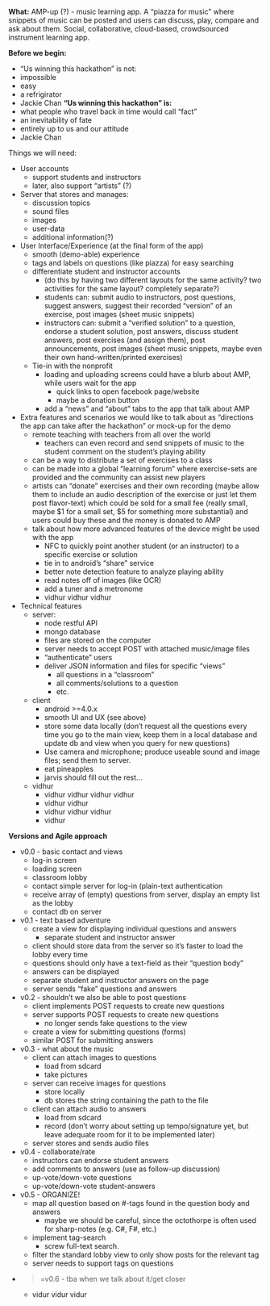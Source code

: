 **What:** AMP-up (?) - music learning app. A “piazza for music” where snippets of music can be posted and users can discuss, play, compare and ask about them. Social, collaborative, cloud-based, crowdsourced instrument learning app.

**Before we begin:**
- “Us winning this hackathon” is not:
- impossible
- easy
- a refrigirator
- Jackie Chan
**“Us winning this hackathon” is:**
- what people who travel back in time would call “fact”
- an inevitability of fate
- entirely up to us and our attitude
- Jackie Chan

Things we will need:
- User accounts
  - support students and instructors
  - later, also support “artists” (?)
- Server that stores and manages:
  - discussion topics
  - sound files
  - images
  - user-data
  - additional information(?)
- User Interface/Experience (at the final form of the app)
  - smooth (demo-able) experience
  - tags and labels on questions (like piazza) for easy searching
  - differentiate student and instructor accounts
    - (do this by having two different layouts for the same activity? two activities for the same layout? completely separate?)
    - students can: submit audio to instructors, post questions, suggest answers, suggest their recorded “version” of an exercise, post images (sheet music snippets)
    - instructors can: submit a “verified solution” to a question, endorse a student solution, post answers, discuss student answers, post exercises (and assign them), post announcements, post images (sheet music snippets, maybe even their own hand-written/printed exercises)
  - Tie-in with the nonprofit
    - loading and uploading screens could have a blurb about AMP, while users wait for the app
      - quick links to open facebook page/website
      - maybe a donation button
    - add a “news” and “about” tabs to the app that talk about AMP
- Extra features and scenarios we would like to talk about as “directions the app can take after the hackathon” or mock-up for the demo
  - remote teaching with teachers from all over the world
    - teachers can even record and send snippets of music to the student comment on the student’s playing ability
  - can be a way to distribute a set of exercises to a class
  - can be made into a global “learning forum” where exercise-sets are provided and the community can assist new players
  - artists can “donate” exercises and their own recording (maybe allow them to include an audio description of the exercise or just let them post flavor-text) which could be sold for a small fee (really small, maybe $1 for a small set, $5 for something more substantial) and users could buy these and the money is donated to AMP
  - talk about how more advanced features of the device might be used with the app
    - NFC to quickly point another student (or an instructor) to a specific exercise or solution
    - tie in to android’s “share” service
    - better note detection feature to analyze playing ability
    - read notes off of images (like OCR)
    - add a tuner and a metronome
    - vidhur vidhur vidhur
- Technical features
  - server:
    - node restful API
    - mongo database
    - files are stored on the computer
    - server needs to accept POST with attached music/image files
    - “authenticate” users
    - deliver JSON information and files for specific “views”
      - all questions in a “classroom”
      - all comments/solutions to a question
      - etc.
  - client
    - android >=4.0.x
    - smooth UI and UX (see above)
    - store some data locally (don’t request all the questions every time you go to the main view, keep them in a local database and update db and view when you query for new questions)
    - Use camera and microphone; produce useable sound and image files; send them to server.
    - eat pineapples
    - jarvis should fill out the rest...
  - vidhur
    - vidhur vidhur vidhur vidhur
    - vidhur vidhur
    - vidhur vidhur vidhur
    - vidhur

**Versions and Agile approach**
- v0.0 - basic contact and views
  - log-in screen
  - loading screen
  - classroom lobby
  - contact simple server for log-in (plain-text authentication
  - receive array of (empty) questions from server, display an empty list as the lobby
  - contact db on server
- v0.1 - text based adventure
  - create a view for displaying individual questions and answers
    - separate student and instructor answer
  - client should store data from the server so it’s faster to load the lobby every time
  - questions should only have a text-field as their “question body”
  - answers can be displayed
  - separate student and instructor answers on the page
  - server sends “fake” questions and answers
- v0.2 - shouldn’t we also be able to post questions
  - client implements POST requests to create new questions
  - server supports POST requests to create new questions
    - no longer sends fake questions to the view
  - create a view for submitting questions (forms)
  - similar POST for submitting answers
- v0.3 - what about the music
  - client can attach images to questions
    - load from sdcard
    - take pictures
  - server can receive images for questions
    - store locally
    - db stores the string containing the path to the file
  - client can attach audio to answers
    - load from sdcard
    - record (don’t worry about setting up tempo/signature yet, but leave adequate room for it to be implemented later)
  - server stores and sends audio files
- v0.4 - collaborate/rate
  - instructors can endorse student answers
  - add comments to answers (use as follow-up discussion)
  - up-vote/down-vote questions 
  - up-vote/down-vote student-answers
- v0.5 - ORGANIZE!
  - map all question based on #-tags found in the question body and answers
    - maybe we should be careful, since the octothorpe is often used for sharp-notes (e.g. C#, F#, etc.)
  - implement tag-search
    - screw full-text search.
  - filter the standard lobby view to only show posts for the relevant tag
  - server needs to support tags on questions
- >=v0.6 - tba when we talk about it/get closer
  - vidur vidur vidur
